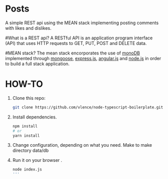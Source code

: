 # Posts
A simple REST api using the MEAN stack implementing posting comments with likes and dislikes.

#What is a REST api?
A RESTful API is an application program interface (API) that uses HTTP requests to GET, PUT, POST and DELETE data.

#MEAN stack?
The mean stack encorporates the use of [monoDB](https://www.mongodb.com/) implemented through [mongoose](http://mongoosejs.com/), [express.js](https://expressjs.com/), [angular.js](https://angularjs.org/) and [node.js](https://nodejs.org/en/) in order to build a full stack application.

# HOW-TO

1. Clone this repo:
    ```bash
    git clone https://github.com/vlence/node-typescript-boilerplate.git
    ```

2. Install dependencies.
    ```bash
    npm install
    # or
    yarn install
    ```

3. Change configuration, depending on what you need. Make to make directory data/db

4. Run it on your browser .
    ```bash
   node index.js
   '''

